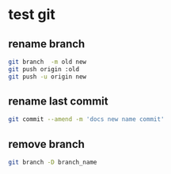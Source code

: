 # test git 
## rename branch 
```bash
git branch  -m old new
git push origin :old
git push -u origin new
```
## rename last commit 
```bash
git commit --amend -m 'docs new name commit'
```

## remove branch
```bash
git branch -D branch_name
```